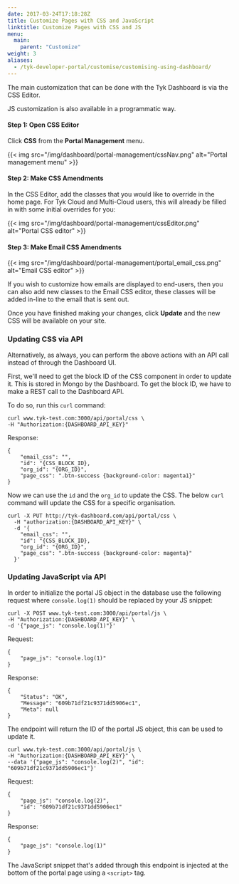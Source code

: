 ```yaml
---
date: 2017-03-24T17:18:28Z
title: Customize Pages with CSS and JavaScript
linktitle: Customize Pages with CSS and JS
menu:
  main:
    parent: "Customize"
weight: 3 
aliases:
  - /tyk-developer-portal/customise/customising-using-dashboard/
---
```


The main customization that can be done with the Tyk Dashboard is via the CSS Editor.

JS customization is also available in a programmatic way.

#### Step 1: Open CSS Editor

Click **CSS** from the **Portal Management** menu.

{{< img src="/img/dashboard/portal-management/cssNav.png" alt="Portal management menu" >}}

#### Step 2: Make CSS Amendments

In the CSS Editor, add the classes that you would like to override in the home page. For Tyk Cloud and Multi-Cloud users, this will already be filled in with some initial overrides for you:

{{< img src="/img/dashboard/portal-management/cssEditor.png" alt="Portal CSS editor" >}}

#### Step 3: Make Email CSS Amendments

{{< img src="/img/dashboard/portal-management/portal_email_css.png" alt="Email CSS editor" >}}

If you wish to customize how emails are displayed to end-users, then you can also add new classes to the Email CSS editor, these classes will be added in-line to the email that is sent out.

Once you have finished making your changes, click **Update** and the new CSS will be available on your site.

### Updating CSS via API
Alternatively, as always, you can perform the above actions with an API call instead of through the Dashboard UI.

First, we'll need to get the block ID of the CSS component in order to update it.  This is stored in Mongo by the Dashboard.
To get the block ID, we have to make a REST call to the Dashboard API.  

To do so, run this `curl` command:

```{.copyWrapper}
curl www.tyk-test.com:3000/api/portal/css \
-H "Authorization:{DASHBOARD_API_KEY}"
```
Response:
```{.copyWrapper}
{
    "email_css": "",
    "id": "{CSS_BLOCK_ID},
    "org_id": "{ORG_ID}",
    "page_css": ".btn-success {background-color: magenta1}"
}
```
Now we can use the `id` and the `org_id` to update the CSS.
The below `curl` command will update the CSS for a specific organisation.

```{.copyWrapper}
curl -X PUT http://tyk-dashboard.com/api/portal/css \
  -H "authorization:{DASHBOARD_API_KEY}" \
  -d '{
    "email_css": "",
    "id": "{CSS_BLOCK_ID},
    "org_id": "{ORG_ID}",
    "page_css": ".btn-success {background-color: magenta}"
  }' 
```

 [1]: /img/dashboard/portal-management/portal_man_css.png
 [2]: /img/dashboard/portal-management/portal_site_css.png

 ### Updating JavaScript via API

 In order to initialize the portal JS object in the database use the following request where `console.log(1)` should be replaced by your JS snippet:

 ```{.copyWrapper}
curl -X POST www.tyk-test.com:3000/api/portal/js \
-H "Authorization:{DASHBOARD_API_KEY}" \
-d '{"page_js": "console.log(1)"}'
```

Request:
```{.copyWrapper}
{
    "page_js": "console.log(1)"
}
```

Response:
```{.copyWrapper}
{
    "Status": "OK",
    "Message": "609b71df21c9371dd5906ec1",
    "Meta": null
}
```

The endpoint will return the ID of the portal JS object, this can be used to update it.

 ```{.copyWrapper}
curl www.tyk-test.com:3000/api/portal/js \
-H "Authorization:{DASHBOARD_API_KEY}" \
--data '{"page_js": "console.log(2)", "id": "609b71df21c9371dd5906ec1"}'
```

Request:
```{.copyWrapper}
{
    "page_js": "console.log(2)",
    "id": "609b71df21c9371dd5906ec1"
}
```

Response:
```{.copyWrapper}
{
    "page_js": "console.log(1)"
}
```

The JavaScript snippet that's added through this endpoint is injected at the bottom of the portal page using a `<script>` tag.
